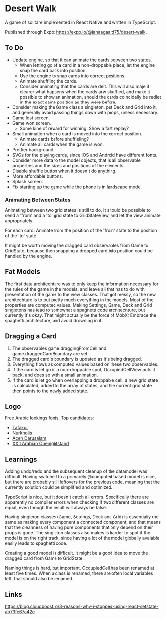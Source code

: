# Desert Walk

A game of solitare implemented in React Native and written in TypeScript.

Published through Expo: <https://expo.io/@janaagaard75/desert-walk>.

## To Do

* Update engine, so that it can animate the cards between two states.
  * When letting go of a card in a non-droppable place, let the engine snap the card back into position.
  * Use the engine to snap cards into correct positions.
  * Animate shuffling the cards.
  * Consider animating that the cards are delt. This will also maje it clearer what happens when the cards arw shuffled, and make it possible to show an animation, should the cards coincidally be redlet in the exact same position as they were before.
* Consider making the Game class a singleton, put Deck and Grid into it, and generally avoid passing things down with props, unless necessary.
* Game lost screen.
* Game won screen.
  * Some kine of reward for winning. Show a fast replay?
* Small animation when a card is moved into the correct position.
  * Animate cards before shuffleling?
  * Animate all cards when the game is won.
* Prettier background.
* SVGs for the playing cards, since iOS and Android have different fonts.
* Consider more data to the model objects, that is all observable properties and the sizes and positions of the elements.
* Disable shuffle button when it doesn't do anything.
* More affordable buttons.
* Splash screen.
* Fix starting up the game while the phone is in landscape mode.

### Animating Between States

Animating between two grid states is still to do. It should be possible to send a 'from' and a 'to' grid state to GridStateView, and let the view animate appropriately.

For each card: Animate from the position of the 'from' state to the position of the 'to' state.

It might be worth moving the dragged card observables from Game to GridState, because then snapping a dropped card into position could be handled by the engine.

## Fat Models

The first data architechture was to only keep the information necessary for the rules of the game in the models, and leave all that has to do with presentation of the game to the view classes. That got messy, so the new architechture is to put pretty much everything in the models. Most of the properties are computed values. Making Settings, Game, Deck and Grid singletons has lead to somewhat a spaghetti code architechture, but currently it's okay. That might actually be the force of MobX: Embrace the spaghetti architecture, and avoid drowning in it.

## Dragging a Card

1. The observables game.draggingFromCell and game.draggedCardBoundary are set.
1. The dragged card's boundary is updated as it's being dragged.
1. Everything flows as computed values based on these two observables.
1. If the card is let go in a non-droppable spot, OccupiedCellView puts it back, and does so with a small animation.
1. If the card is let go when overlapping a droppable cell, a new grid state is calculated, added to the array of states, and the current grid state then points to the newly added state.

## Logo

[Free Arabic lookings fonts](http://www.dafont.com/theme.php?cat=202&text=Desert+Walk+1234567890+AKQJ&l[]=10&l[]=1). Top candidates:

* [Tafakur](http://www.dafont.com/tafakur.font?text=Desert+Walk+A+2+3+4+5+6+7+8+9+10+K+Q+J&fpp=100&l[]=10&l[]=1)
* [Nurkholis](http://www.dafont.com/nurkholis.font?text=Desert+Walk+A+2+3+4+5+6+7+8+9+10+K+Q+J&fpp=100&l[]=10&l[]=1)
* [Aceh Darusalam](http://www.dafont.com/aceh-darusalam.font?text=Desert+Walk+A+2+3+4+5+6+7+8+9+10+K+Q+J&fpp=100&l[]=10&l[]=1)
* [XXII Arabian Onenightstand](http://www.dafont.com/xxii-arabian-onenightstand.font?text=Desert+Walk+A+2+3+4+5+6+7+8+9+10+J+Q+K)

## Learnings

Adding undo/redo and the subsequent cleanup of the datamodel was difficult. Having switched to a primarely @computed based model is nice, but there are probably still leftovers for the previous code, meaning that the currently solution could be simplified and optimized.

TypeScript is nice, but it doesn't catch all errors. Specifically there are apparently no compiler errors when checking if two different classes are equal, even though the result will always be false.

Having singleton classes (Game, Settings, Deck and Grid) is essentially the same as making every component a connected component, and that means that the cleanness of having pure components that only depend on their props is gone. The singleton classes also makes is harder to spot if the model is on the right track, since having a lot of the model globally avaiable easily leads to spaghetti code.

Creating a good model is difficult. It might be a good idea to move the dragged card from Game to GridState.

Naming things is hard, but important. OccupiedCell has been renamed at least five times. When a class is renamed, there are often local variables left, that should also be renamed.

## Links

<https://blog.cloudboost.io/3-reasons-why-i-stopped-using-react-setstate-ab73fc67a42e>